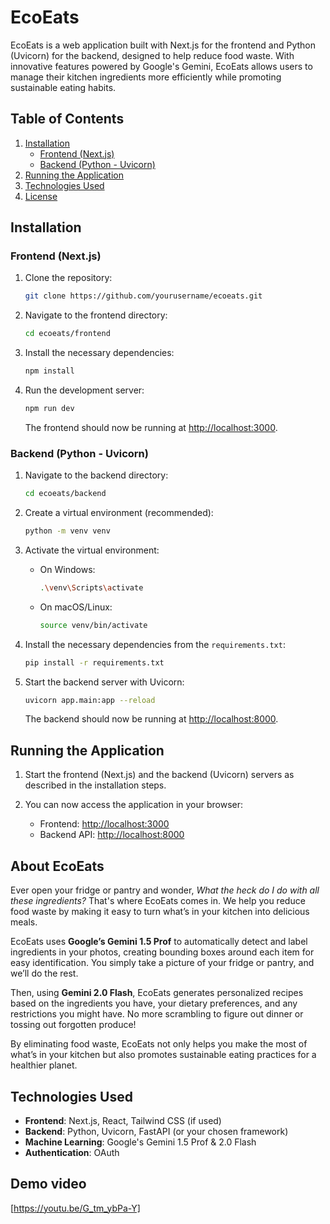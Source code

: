 # EcoEats

EcoEats is a web application built with Next.js for the frontend and Python (Uvicorn) for the backend, designed to help reduce food waste. With innovative features powered by Google's Gemini, EcoEats allows users to manage their kitchen ingredients more efficiently while promoting sustainable eating habits.

## Table of Contents

1. [Installation](#installation)
    - [Frontend (Next.js)](#frontend-nextjs)
    - [Backend (Python - Uvicorn)](#backend-python---uvicorn)
2. [Running the Application](#running-the-application)
3. [Technologies Used](#technologies-used)
4. [License](#license)

## Installation

### Frontend (Next.js)

1. Clone the repository:

    ```bash
    git clone https://github.com/yourusername/ecoeats.git
    ```

2. Navigate to the frontend directory:

    ```bash
    cd ecoeats/frontend
    ```

3. Install the necessary dependencies:

    ```bash
    npm install
    ```

4. Run the development server:

    ```bash
    npm run dev
    ```

    The frontend should now be running at [http://localhost:3000](http://localhost:3000).

### Backend (Python - Uvicorn)

1. Navigate to the backend directory:

    ```bash
    cd ecoeats/backend
    ```

2. Create a virtual environment (recommended):

    ```bash
    python -m venv venv
    ```

3. Activate the virtual environment:

    - On Windows:
    
      ```bash
      .\venv\Scripts\activate
      ```

    - On macOS/Linux:
    
      ```bash
      source venv/bin/activate
      ```

4. Install the necessary dependencies from the `requirements.txt`:

    ```bash
    pip install -r requirements.txt
    ```

5. Start the backend server with Uvicorn:

    ```bash
    uvicorn app.main:app --reload
    ```

    The backend should now be running at [http://localhost:8000](http://localhost:8000).

## Running the Application

1. Start the frontend (Next.js) and the backend (Uvicorn) servers as described in the installation steps.

2. You can now access the application in your browser:
   - Frontend: [http://localhost:3000](http://localhost:3000)
   - Backend API: [http://localhost:8000](http://localhost:8000)

## About EcoEats

Ever open your fridge or pantry and wonder, *What the heck do I do with all these ingredients?* That's where EcoEats comes in. We help you reduce food waste by making it easy to turn what’s in your kitchen into delicious meals. 

EcoEats uses **Google’s Gemini 1.5 Prof** to automatically detect and label ingredients in your photos, creating bounding boxes around each item for easy identification. You simply take a picture of your fridge or pantry, and we’ll do the rest.

Then, using **Gemini 2.0 Flash**, EcoEats generates personalized recipes based on the ingredients you have, your dietary preferences, and any restrictions you might have. No more scrambling to figure out dinner or tossing out forgotten produce!

By eliminating food waste, EcoEats not only helps you make the most of what’s in your kitchen but also promotes sustainable eating practices for a healthier planet.

## Technologies Used

- **Frontend**: Next.js, React, Tailwind CSS (if used)
- **Backend**: Python, Uvicorn, FastAPI (or your chosen framework)
- **Machine Learning**: Google's Gemini 1.5 Prof & 2.0 Flash
- **Authentication**: OAuth

## Demo video 
[https://youtu.be/G_tm_ybPa-Y]
